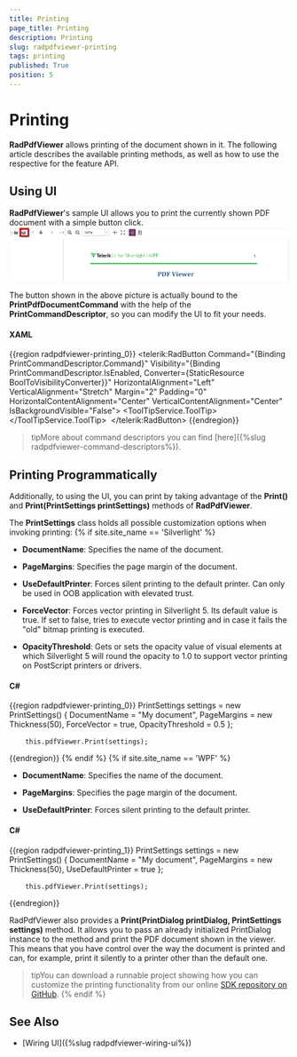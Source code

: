 ```yaml
---
title: Printing
page_title: Printing
description: Printing
slug: radpdfviewer-printing
tags: printing
published: True
position: 5
---
```


# Printing


__RadPdfViewer__ allows printing of the document shown in it. The following article describes the available printing methods, as well as how to use the respective for the feature API.
      

## Using UI

__RadPdfViewer__'s sample UI allows you to print the currently shown PDF document with a simple button click.
![Rad Pdf Viewer Printing 03](images/RadPdfViewer_Printing_03.png)

The button shown in the above picture is actually bound to the __PrintPdfDocumentCommand__ with the help of the __PrintCommandDescriptor__, so you can modify the UI to fit your needs.
        

#### __XAML__

{{region radpdfviewer-printing_0}}
	      <telerik:RadButton Command="{Binding PrintCommandDescriptor.Command}" Visibility="{Binding PrintCommandDescriptor.IsEnabled, Converter={StaticResource BoolToVisibilityConverter}}" HorizontalAlignment="Left" VerticalAlignment="Stretch" Margin="2" Padding="0" HorizontalContentAlignment="Center" VerticalContentAlignment="Center" IsBackgroundVisible="False">
	        <ToolTipService.ToolTip>
	          <TextBlock Text="Print" />
	        </ToolTipService.ToolTip>
	        <Image Source="/Telerik.Windows.Controls.FixedDocumentViewers;component/Images/printer.png" Stretch="None" />
	      </telerik:RadButton>
{{endregion}}


>tipMore about command descriptors you can find [here]({%slug radpdfviewer-command-descriptors%}).
          

## Printing Programmatically

Additionally, to using the UI, you can print by taking advantage of the __Print()__ and __Print(PrintSettings printSettings)__ methods of __RadPdfViewer__. 

The __PrintSettings__ class holds all possible customization options when invoking printing:
{% if site.site_name == 'Silverlight' %}
* __DocumentName__: Specifies the name of the document.
              

* __PageMargins__: Specifies the page margin of the document.
              

* __UseDefaultPrinter__: Forces silent printing to the default printer. Can only be used in OOB application with elevated trust.
              

* __ForceVector__: Forces vector printing in Silverlight 5. Its default value is true. If set to false, tries to execute vector printing and in case it fails the "old" bitmap printing is executed.
    
* __OpacityThreshold__: Gets or sets the opacity value of visual elements at which Silverlight 5 will round the opacity to 1.0 to support vector printing on PostScript printers or drivers.
          

#### __C#__

{{region radpdfviewer-printing_0}}
	    PrintSettings settings = new PrintSettings()
	    {
	        DocumentName = "My document",
	        PageMargins = new Thickness(50),
	        ForceVector = true,
            OpacityThreshold = 0.5
	    };

	    this.pdfViewer.Print(settings);
{{endregion}}
{% endif %}
{% if site.site_name == 'WPF' %}

* __DocumentName__: Specifies the name of the document.
              

* __PageMargins__: Specifies the page margin of the document.
              

* __UseDefaultPrinter__: Forces silent printing to the default printer. 

#### __C#__

{{region radpdfviewer-printing_1}}
	    PrintSettings settings = new PrintSettings()
	    {
	        DocumentName = "My document",
	        PageMargins = new Thickness(50),
	        UseDefaultPrinter = true
	    };

	    this.pdfViewer.Print(settings);
{{endregion}}

RadPdfViewer also provides a __Print(PrintDialog printDialog, PrintSettings settings)__ method. It allows you to pass an already initialized PrintDialog instance to the method and print the PDF document shown in the viewer. This means that you have control over the way the document is printed and can, for example, print it silently to a printer other than the default one.

>tipYou can download a runnable project showing how you can customize the printing functionality from our online [SDK repository on GitHub](https://github.com/telerik/xaml-sdk/tree/master/PdfViewer/CustomPrinting).
{% endif %}


## See Also

 * [Wiring UI]({%slug radpdfviewer-wiring-ui%})
